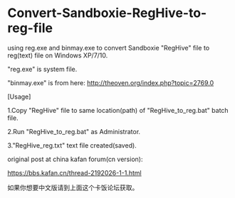 # Convert-Sandboxie-RegHive-to-reg-file
using reg.exe and binmay.exe to convert Sandboxie "RegHive" file to reg(text) file on Windows XP/7/10.

"reg.exe" is system file.

"binmay.exe" is from here: http://theoven.org/index.php?topic=2769.0




[Usage]

1.Copy "RegHive" file to same location(path) of "RegHive_to_reg.bat" batch file.

2.Run "RegHive_to_reg.bat" as Administrator.

3."RegHive_reg.txt" text file created(saved).




original post at china kafan forum(cn version):

https://bbs.kafan.cn/thread-2192026-1-1.html

如果你想要中文版请到上面这个卡饭论坛获取。

